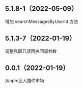 ## 5.1.8-1（2022-05-09）
增加 searchMessagesByUserId 方法
## 5.1.3-7（2022-01-19）
调整私聊已读回执回调参数
## 0.0.1（2022-01-19）
从npm迁入插件市场
